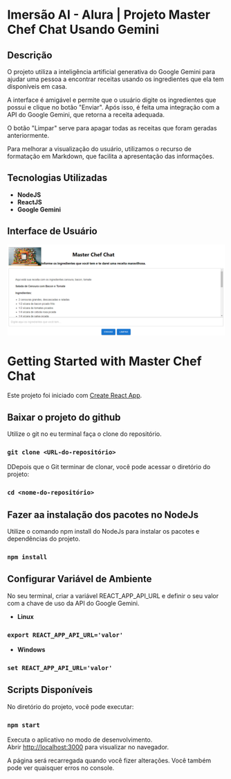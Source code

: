 
# Imersão AI - Alura | Projeto Master Chef Chat Usando Gemini

## Descrição
O projeto utiliza a inteligência artificial generativa do Google Gemini para ajudar uma pessoa a encontrar receitas usando os ingredientes que ela tem disponíveis em casa.

A interface é amigável e permite que o usuário digite os ingredientes que possui e clique no botão "Enviar". Após isso, é feita uma integração com a API do Google Gemini, que retorna a receita adequada.

O botão "Limpar" serve para apagar todas as receitas que foram geradas anteriormente.

Para melhorar a visualização do usuário, utilizamos o recurso de formatação em Markdown, que facilita a apresentação das informações.

## Tecnologias Utilizadas
- **NodeJS**
- **ReactJS**
- **Google Gemini**

## Interface de Usuário
![Logo](https://github.com/rbarrozo/mcc-frontend/blob/main/public/screen-shoot.png)


# Getting Started with Master Chef Chat

Este projeto foi iniciado com [Create React App](https://github.com/facebook/create-react-app).


## Baixar o projeto do github
Utilize o git no eu terminal faça o clone do repositório.

### `git clone <URL-do-repositório>`

DDepois que o Git terminar de clonar, você pode acessar o diretório do projeto:

### `cd <nome-do-repositório>`

## Fazer aa instalação dos pacotes no NodeJs
Utilize o comando npm install do NodeJs para instalar os pacotes e dependências do projeto.

### `npm install`


## Configurar Variável de Ambiente
No seu terminal, criar a variável REACT_APP_API_URL e definir o seu valor com a chave de uso da API do Google Gemini.

- **Linux**
### `export REACT_APP_API_URL='valor'`

- **Windows**
### `set REACT_APP_API_URL='valor'`


## Scripts Disponíveis

No diretório do projeto, você pode executar:

### `npm start`

Executa o aplicativo no modo de desenvolvimento.\
Abrir [http://localhost:3000](http://localhost:3000) para visualizar no navegador.

A página será recarregada quando você fizer alterações.
Você também pode ver quaisquer erros no console.


